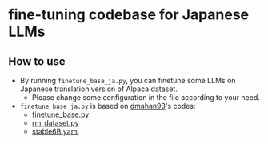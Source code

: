 # fine-tuning codebase for Japanese LLMs
## How to use
- By running `finetune_base_ja.py`, you can finetune some LLMs on Japanese translation version of Alpaca dataset.
  - Please change some configuration in the file according to your need.
- `finetune_base_ja.py` is based on [dmahan93](https://github.com/dmahan93)'s codes:
    - [finetune_base.py](https://github.com/dmahan93/reward-modeling/blob/stablechat-finetuning/reward-modeling/finetune_base.py)
    - [rm_dataset.py](https://github.com/dmahan93/reward-modeling/blob/stablechat-finetuning/reward-modeling/rm_datasets.py)
    - [stable6B.yaml](https://github.com/dmahan93/reward-modeling/blob/stablechat-finetuning/configs/pythia/base_configs/stable6B.yaml)

